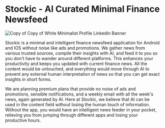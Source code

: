 # Stockic - AI Curated Minimal Finance Newsfeed 

![Copy of Copy of White Minimalist Profile LinkedIn Banner](https://github.com/user-attachments/assets/c78e390c-9039-463e-b66e-ce80e004d84e)

Stockic is a minimal and intelligent finance newsfeed application for Android and IOS without noise like ads and promotions. We gather news from various trusted sources, compile their insights with AI, and feed it to you so you don't have to wander around different platforms. This enhances your productivity and keeps you updated with current finance news. All the content would be untouched, and everything would move through AI to prevent any external human interpretation of news so that you can get exact insights in short forms.     

We are planning premium plans that provide no noise of ads and promotions, sensible notifications, and a weekly email with all the week's news, again generated by AI. Here at Stockic, we believe that AI can be used in the content field without losing the human touch of information. Without the app, you would have an intelligent news feeder in your pocket, relieving you from jumping through different apps and losing your productive hours. 
